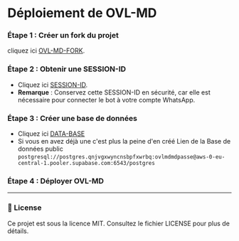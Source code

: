 # Déploiement de OVL-MD

### Étape 1 : Créer un fork du projet
cliquez ici [OVL-MD-FORK](https://github.com/Nignanfatao/OVL-Md/fork).

### Étape 2 : Obtenir une SESSION-ID
- Cliquez ici [SESSION-ID](https://xenophobic-nelia-ainz-oest-org-5bf6622e.koyeb.app/).
- **Remarque** : Conservez cette SESSION-ID en sécurité, car elle est nécessaire pour connecter le bot à votre compte WhatsApp.

### Étape 3 : Créer une base de données
- Cliquez ici [DATA-BASE](https://supabase.com)
- Si vous en avez déjà une c'est plus la peine d'en créé
Lien de la Base de données public
```postgresql://postgres.qnjvgxwyncnsbpfxwrbq:ovlmdmdpasse@aws-0-eu-central-1.pooler.supabase.com:6543/postgres```

### Étape 4 : Déployer OVL-MD

---

### 📄 License

Ce projet est sous la licence MIT. Consultez le fichier LICENSE pour plus de détails.
